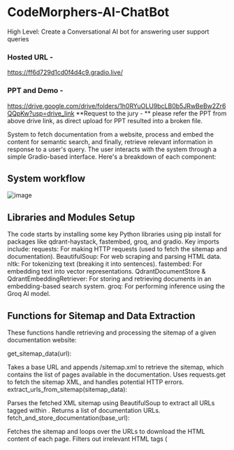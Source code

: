 # CodeMorphers-AI-ChatBot
High Level: Create a Conversational AI bot for answering user support queries

### Hosted URL - 
https://ff6d729d1cd0f4d4c9.gradio.live/

### PPT and Demo - 
https://drive.google.com/drive/folders/1h0RYuOLU9bcLB0b5JRwBeBw2Zr6QQpKw?usp=drive_link
**Request to the jury - ** please refer the PPT from above drive link, as direct upload for PPT resulted into a broken file.

System to fetch documentation from a website, process and embed the content for semantic search, and finally, retrieve relevant information in response to a user's query. The user interacts with the system through a simple Gradio-based interface. Here's a breakdown of each component:

## System workflow 
![image](https://github.com/user-attachments/assets/e04ee3c3-c6f6-4428-a07c-1daf862d01d2)


## Libraries and Modules Setup

The code starts by installing some key Python libraries using pip install for packages like qdrant-haystack, fastembed, groq, and gradio.
Key imports include:
requests: For making HTTP requests (used to fetch the sitemap and documentation).
BeautifulSoup: For web scraping and parsing HTML data.
nltk: For tokenizing text (breaking it into sentences).
fastembed: For embedding text into vector representations.
QdrantDocumentStore & QdrantEmbeddingRetriever: For storing and retrieving documents in an embedding-based search system.
groq: For performing inference using the Groq AI model.

## Functions for Sitemap and Data Extraction
These functions handle retrieving and processing the sitemap of a given documentation website:

get_sitemap_data(url):

Takes a base URL and appends /sitemap.xml to retrieve the sitemap, which contains the list of pages available in the documentation.
Uses requests.get to fetch the sitemap XML, and handles potential HTTP errors.
extract_urls_from_sitemap(sitemap_data):

Parses the fetched XML sitemap using BeautifulSoup to extract all URLs tagged within <url><loc>.
Returns a list of documentation URLs.
fetch_and_store_documentation(base_url):

Fetches the sitemap and loops over the URLs to download the HTML content of each page.
Filters out irrelevant HTML tags (<script>, <style>, <nav>, etc.).
Stores the plain text from the HTML content in a dictionary where the keys are the URLs and the values are the page content.


## Text Processing
The downloaded documentation content is processed into tokenized sentences:

fetch_and_process(base_url):
Calls fetch_and_store_documentation() to retrieve and clean the documentation data.
For each URL, it tokenizes the content into sentences using nltk.sent_tokenize.
The result is a dictionary where each URL maps to a list of sentences.


## Embedding the Documentation with FastEmbed
The processed sentences are transformed into embeddings (vector representations) using the FastEmbed model:

embed_documents(documents):
Initializes the FastEmbed model.
Iterates through the tokenized sentences and generates embeddings for each using embedding_model.embed().
The sentence-embedding pairs are stored for each URL.

## Storing and Retrieving Documents in Qdrant
The code then uses Qdrant to store and retrieve documents based on their embeddings:

QdrantDocumentStore:

This is a vector storage database where you store the documents along with their embeddings.
The documents are written to the Qdrant in-memory store with document_store.write_documents(ingestion_data).
QdrantEmbeddingRetriever:

This component retrieves documents from the Qdrant store based on how similar their embeddings are to a query embedding.


## Inference using Groq AI
The core inference process involves querying the stored documentation:

groqInference(query, top_k=20):
Embeds the user's query using FastEmbed.
Retrieves the top relevant documents from Qdrant based on their similarity to the query embedding.
Forms a prompt using the retrieved content and sends it to the Groq model for answering the user’s query.
The Groq model processes the prompt and returns a generated response based on the provided documentation content.

## Gradio Interface
Finally, a Gradio interface is set up to interact with the system through a web app:

iface = gr.Interface():
This sets up a simple Gradio web interface where users can enter their query in a text box.
When they submit a question, it calls the groqInference() function to generate a response.
The response is displayed in a textbox as the output.

## Launching the Interface
iface.launch(): This launches the Gradio interface locally, allowing users to input queries and receive responses.
Summary:
The system fetches documentation pages, cleans the content, and embeds it for semantic search.
It stores the embeddings using Qdrant and retrieves relevant content based on user queries.
Finally, the Groq AI model is used to answer user questions using the retrieved content, and this interaction is facilitated through a simple Gradio interface.

